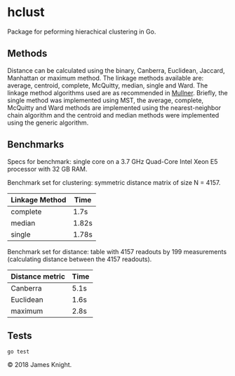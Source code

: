 # hclust

Package for peforming hierachical clustering in Go.

## Methods

Distance can be calculated using the binary, Canberra, Euclidean, Jaccard,
Manhattan or maximum method. The linkage methods available are: average, centroid,
complete, McQuitty, median, single and Ward. The linkage method algorithms
used are as recommended in [Mullner](https://arxiv.org/abs/1109.2378). Briefly,
the single method was implemented using MST, the average, complete, McQuitty and
Ward methods are implemented using the nearest-neighbor chain algorithm and the
centroid and median methods were implemented using the generic algorithm.

## Benchmarks

Specs for benchmark: single core on a 3.7 GHz Quad-Core Intel Xeon E5 processor
with 32 GB RAM.

Benchmark set for clustering: symmetric distance matrix of size N = 4157.

| Linkage Method  | Time  |
| --------------- | ----- |
| complete        | 1.7s  |
| median          | 1.82s |
| single          | 1.78s |

Benchmark set for distance: table with 4157 readouts by 199 measurements (calculating
distance between the 4157 readouts).

| Distance metric  | Time  |
| ---------------- | ----- |
| Canberra         | 5.1s  |
| Euclidean        | 1.6s  |
| maximum          | 2.8s  |

## Tests

`go test`

© 2018 James Knight.

